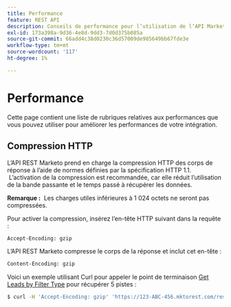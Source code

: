```yaml
---
title: Performance
feature: REST API
description: Conseils de performance pour l’utilisation de l’API Marketo.
exl-id: 173a398a-9d36-4e8d-9dd3-7d0d375b085a
source-git-commit: 66add4c38d0230c36d57009de985649bb67fde3e
workflow-type: tm+mt
source-wordcount: '117'
ht-degree: 1%

---
```


# Performance

Cette page contient une liste de rubriques relatives aux performances que vous pouvez utiliser pour améliorer les performances de votre intégration.

## Compression HTTP

L’API REST Marketo prend en charge la compression HTTP des corps de réponse à l’aide de normes définies par la spécification HTTP 1.1.  L’activation de la compression est recommandée, car elle réduit l’utilisation de la bande passante et le temps passé à récupérer les données.

**Remarque :**  Les charges utiles inférieures à 1 024 octets ne seront pas compressées.

Pour activer la compression, insérez l’en-tête HTTP suivant dans la requête :

```html
Accept-Encoding: gzip
```

L’API REST Marketo compresse le corps de la réponse et inclut cet en-tête :

```html
Content-Encoding: gzip
```

Voici un exemple utilisant Curl pour appeler le point de terminaison [Get Leads by Filter Type](https://developer.adobe.com/marketo-apis/api/mapi/#tag/Leads/operation/getLeadsByFilterUsingGET) pour récupérer 5 pistes :

```bash
$ curl -H 'Accept-Encoding: gzip' 'https://123-ABC-456.mktorest.com/rest/v1/leads.json?filterType=id&filterValues=4,5,7,12,13'
```
